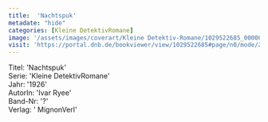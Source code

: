 ```yaml
---
title:  'Nachtspuk'
metadate: "hide"
categories: [Kleine DetektivRomane]
image: '/assets/images/coverart/Kleine Detektiv-Romane/1029522685_00000010.jpg'
visit: 'https://portal.dnb.de/bookviewer/view/1029522685#page/n0/mode/2up'
---
```

Titel: 'Nachtspuk' <br>
Serie: 'Kleine DetektivRomane' <br>
Jahr: '1926' <br>
AutorIn: 'Ivar Ryee' <br>
Band-Nr: '?' <br>
Verlag: ' MignonVerl'